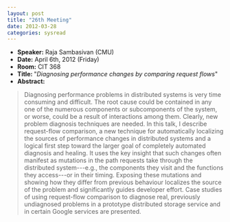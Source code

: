 ```yaml
---
layout: post
title: "26th Meeting"
date: 2012-03-28
categories: sysread
---
```


<ul>
	<li><strong>Speaker:</strong> Raja Sambasivan (CMU)</li>
	<li><strong>Date:</strong> April 6th, 2012 (Friday)</li>
	<li><strong>Room:</strong> CIT 368</li>
	<li><strong>Title: </strong>"<em>Diagnosing performance changes by comparing request flows</em>"</li>
	<li><strong>Abstract:</strong></li>
</ul>
<blockquote>Diagnosing performance problems in distributed systems is very time consuming and difficult.  The root cause could be contained in any one of the numerous components or subcomponents of the system, or worse, could be a result of interactions among them.  Clearly, new problem diagnosis techniques are needed.  In this talk, I describe request-flow comparison, a new technique for automatically localizing the sources of performance changes in distributed systems and a logical first step toward the larger goal of completely automated diagnosis and healing.  It uses the key insight that such changes often manifest as mutations in the path requests take through the distributed system---e.g., the components they visit and the functions they access---or in their timing.  Exposing these mutations and showing how they differ from previous behaviour localizes the source of the problem and significantly guides developer effort.  Case studies of using request-flow comparison to diagnose real, previously undiagnosed problems in a prototype distributed storage service and in certain Google services are presented.</blockquote>
